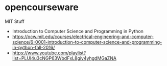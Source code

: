 # opencourseware
MIT Stuff

- Introduction to Computer Science and Programming in Python
- https://ocw.mit.edu/courses/electrical-engineering-and-computer-science/6-0001-introduction-to-computer-science-and-programming-in-python-fall-2016/
- https://www.youtube.com/playlist?list=PLUl4u3cNGP63WbdFxL8giv4yhgdMGaZNA

